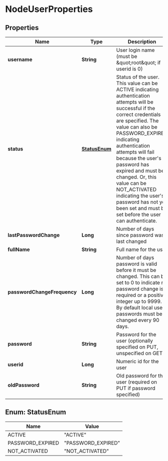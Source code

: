 # NodeUserProperties

## Properties
Name | Type | Description | Notes
------------ | ------------- | ------------- | -------------
**username** | **String** | User login name (must be \&quot;root\&quot; if userid is 0) |  [optional]
**status** | [**StatusEnum**](#StatusEnum) | Status of the user. This value can be ACTIVE indicating authentication attempts will be successful if the correct credentials are specified. The value can also be PASSWORD_EXPIRED indicating authentication attempts will fail because the user&#x27;s password has expired and must be changed. Or, this value can be NOT_ACTIVATED indicating the user&#x27;s password has not yet been set and must be set before the user can authenticate. |  [optional]
**lastPasswordChange** | **Long** | Number of days since password was last changed |  [optional]
**fullName** | **String** | Full name for the user |  [optional]
**passwordChangeFrequency** | **Long** | Number of days password is valid before it must be changed. This can be set to 0 to indicate no password change is required or a positive integer up to 9999. By default local user passwords must be changed every 90 days. |  [optional]
**password** | **String** | Password for the user (optionally specified on PUT, unspecified on GET) |  [optional]
**userid** | **Long** | Numeric id for the user |  [optional]
**oldPassword** | **String** | Old password for the user (required on PUT if password specified) |  [optional]

<a name="StatusEnum"></a>
## Enum: StatusEnum
Name | Value
---- | -----
ACTIVE | &quot;ACTIVE&quot;
PASSWORD_EXPIRED | &quot;PASSWORD_EXPIRED&quot;
NOT_ACTIVATED | &quot;NOT_ACTIVATED&quot;
